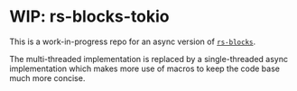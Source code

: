 # WIP: rs-blocks-tokio

This is a work-in-progress repo for an async version of
[`rs-blocks`](https://github.com/lewisbelcher/rs-blocks).

The multi-threaded implementation is replaced by a single-threaded async
implementation which makes more use of macros to keep the code base much more
concise.
